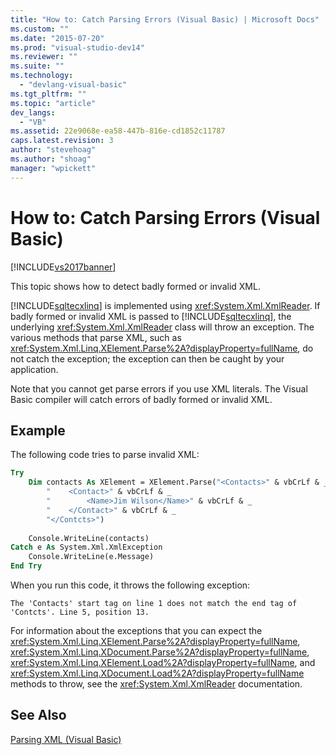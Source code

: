 ```yaml
---
title: "How to: Catch Parsing Errors (Visual Basic) | Microsoft Docs"
ms.custom: ""
ms.date: "2015-07-20"
ms.prod: "visual-studio-dev14"
ms.reviewer: ""
ms.suite: ""
ms.technology: 
  - "devlang-visual-basic"
ms.tgt_pltfrm: ""
ms.topic: "article"
dev_langs: 
  - "VB"
ms.assetid: 22e9068e-ea58-447b-816e-cd1852c11787
caps.latest.revision: 3
author: "stevehoag"
ms.author: "shoag"
manager: "wpickett"
---
```

# How to: Catch Parsing Errors (Visual Basic)
[!INCLUDE[vs2017banner](../../../../visual-basic/includes/vs2017banner.md)]

This topic shows how to detect badly formed or invalid XML.  
  
 [!INCLUDE[sqltecxlinq](../../../../csharp/programming-guide/concepts/linq/includes/sqltecxlinq-md.md)] is implemented using <xref:System.Xml.XmlReader>. If badly formed or invalid XML is passed to [!INCLUDE[sqltecxlinq](../../../../csharp/programming-guide/concepts/linq/includes/sqltecxlinq-md.md)], the underlying <xref:System.Xml.XmlReader> class will throw an exception. The various methods that parse XML, such as <xref:System.Xml.Linq.XElement.Parse%2A?displayProperty=fullName>, do not catch the exception; the exception can then be caught by your application.  
  
 Note that you cannot get parse errors if you use XML literals. The Visual Basic compiler will catch errors of badly formed or invalid XML.  
  
## Example  
 The following code tries to parse invalid XML:  
  
```vb  
Try  
    Dim contacts As XElement = XElement.Parse("<Contacts>" & vbCrLf & _  
        "    <Contact>" & vbCrLf & _  
        "        <Name>Jim Wilson</Name>" & vbCrLf & _  
        "    </Contact>" & vbCrLf & _  
        "</Contcts>")  
  
    Console.WriteLine(contacts)  
Catch e As System.Xml.XmlException  
    Console.WriteLine(e.Message)  
End Try  
```  
  
 When you run this code, it throws the following exception:  
  
```  
The 'Contacts' start tag on line 1 does not match the end tag of 'Contcts'. Line 5, position 13.  
```  
  
 For information about the exceptions that you can expect the <xref:System.Xml.Linq.XElement.Parse%2A?displayProperty=fullName>, <xref:System.Xml.Linq.XDocument.Parse%2A?displayProperty=fullName>, <xref:System.Xml.Linq.XElement.Load%2A?displayProperty=fullName>, and <xref:System.Xml.Linq.XDocument.Load%2A?displayProperty=fullName> methods to throw, see the <xref:System.Xml.XmlReader> documentation.  
  
## See Also  
 [Parsing XML (Visual Basic)](../../../../visual-basic/programming-guide/concepts/linq/parsing-xml.md)